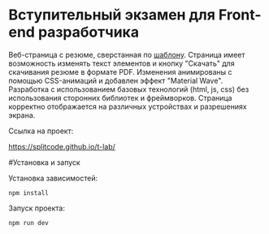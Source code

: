 # Вступительный экзамен для Front-end разработчика

Веб-страница с резюме, сверстанная по [шаблону](https://www.figma.com/design/0lCK90FekbMPNJOOUuiIV8/exam-cv?node-id=0-3&t=51CUbfwKNoVYLV1V-1). Страница имеет возможность изменять текст элементов и кнопку "Скачать" для скачивания резюме в формате PDF. Изменения анимированы с помощью CSS-анимаций и добавлен эффект "Material Wave". Разработка с использованием базовых технологий (html, js, css) без использования сторонних библиотек и фреймворков. Страница корректно отображается на различных устройствах и разрешениях экрана.

Ссылка на проект:

https://splitcode.github.io/t-lab/

#Установка и запуск

Установка зависимостей:

`npm install`

Запуск проекта:

`npm run dev`
